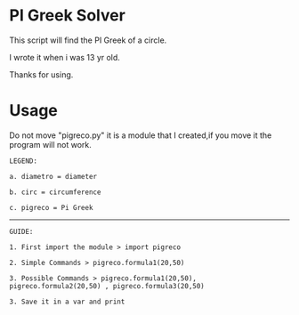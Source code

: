 # PI Greek Solver
This script will find the PI Greek of a circle.


I wrote it when i was 13 yr old.

Thanks for using.

# Usage
Do not move "pigreco.py" it is a module that I created,if you move it the program will not work.

    LEGEND:

    a. diametro = diameter
  
    b. circ = circumference
  
    c. pigreco = Pi Greek

---------------------------------------------

    GUIDE:

    1. First import the module > import pigreco

    2. Simple Commands > pigreco.formula1(20,50)
    
    3. Possible Commands > pigreco.formula1(20,50), pigreco.formula2(20,50) , pigreco.formula3(20,50)

    3. Save it in a var and print

